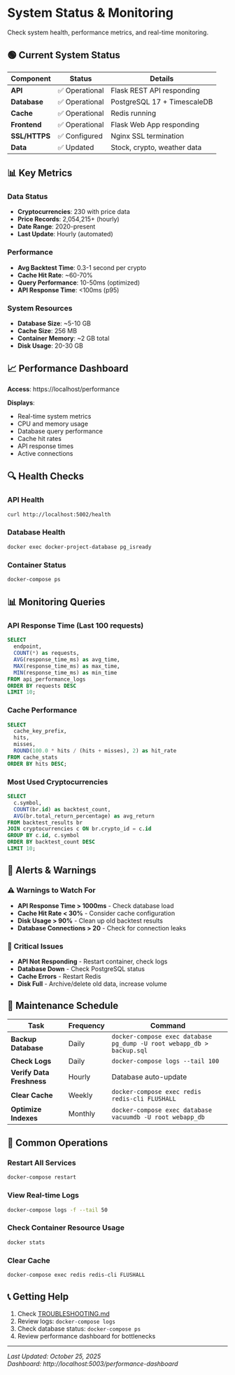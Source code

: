 # System Status & Monitoring

Check system health, performance metrics, and real-time monitoring.

## 🟢 Current System Status

| Component | Status | Details |
|-----------|--------|---------|
| **API** | ✅ Operational | Flask REST API responding |
| **Database** | ✅ Operational | PostgreSQL 17 + TimescaleDB |
| **Cache** | ✅ Operational | Redis running |
| **Frontend** | ✅ Operational | Flask Web App responding |
| **SSL/HTTPS** | ✅ Configured | Nginx SSL termination |
| **Data** | ✅ Updated | Stock, crypto, weather data |

## 📊 Key Metrics

### Data Status
- **Cryptocurrencies**: 230 with price data
- **Price Records**: 2,054,215+ (hourly)
- **Date Range**: 2020-present
- **Last Update**: Hourly (automated)

### Performance
- **Avg Backtest Time**: 0.3-1 second per crypto
- **Cache Hit Rate**: ~60-70%
- **Query Performance**: 10-50ms (optimized)
- **API Response Time**: <100ms (p95)

### System Resources
- **Database Size**: ~5-10 GB
- **Cache Size**: 256 MB
- **Container Memory**: ~2 GB total
- **Disk Usage**: 20-30 GB

## 📈 Performance Dashboard

**Access**: https://localhost/performance

**Displays**:
- Real-time system metrics
- CPU and memory usage
- Database query performance
- Cache hit rates
- API response times
- Active connections

## 🔍 Health Checks

### API Health
```bash
curl http://localhost:5002/health
```

### Database Health
```bash
docker exec docker-project-database pg_isready
```

### Container Status
```bash
docker-compose ps
```

## 📊 Monitoring Queries

### API Response Time (Last 100 requests)
```sql
SELECT 
  endpoint,
  COUNT(*) as requests,
  AVG(response_time_ms) as avg_time,
  MAX(response_time_ms) as max_time,
  MIN(response_time_ms) as min_time
FROM api_performance_logs
ORDER BY requests DESC
LIMIT 10;
```

### Cache Performance
```sql
SELECT 
  cache_key_prefix,
  hits,
  misses,
  ROUND(100.0 * hits / (hits + misses), 2) as hit_rate
FROM cache_stats
ORDER BY hits DESC;
```

### Most Used Cryptocurrencies
```sql
SELECT 
  c.symbol,
  COUNT(br.id) as backtest_count,
  AVG(br.total_return_percentage) as avg_return
FROM backtest_results br
JOIN cryptocurrencies c ON br.crypto_id = c.id
GROUP BY c.id, c.symbol
ORDER BY backtest_count DESC
LIMIT 10;
```

## 🎯 Alerts & Warnings

### ⚠️ Warnings to Watch For

- **API Response Time > 1000ms** - Check database load
- **Cache Hit Rate < 30%** - Consider cache configuration
- **Disk Usage > 90%** - Clean up old backtest results
- **Database Connections > 20** - Check for connection leaks

### 🚨 Critical Issues

- **API Not Responding** - Restart container, check logs
- **Database Down** - Check PostgreSQL status
- **Cache Errors** - Restart Redis
- **Disk Full** - Archive/delete old data, increase volume

## 📅 Maintenance Schedule

| Task | Frequency | Command |
|------|-----------|---------|
| **Backup Database** | Daily | `docker-compose exec database pg_dump -U root webapp_db > backup.sql` |
| **Check Logs** | Daily | `docker-compose logs --tail 100` |
| **Verify Data Freshness** | Hourly | Database auto-update |
| **Clear Cache** | Weekly | `docker-compose exec redis redis-cli FLUSHALL` |
| **Optimize Indexes** | Monthly | `docker-compose exec database vacuumdb -U root webapp_db` |

## 🔧 Common Operations

### Restart All Services
```bash
docker-compose restart
```

### View Real-time Logs
```bash
docker-compose logs -f --tail 50
```

### Check Container Resource Usage
```bash
docker stats
```

### Clear Cache
```bash
docker-compose exec redis redis-cli FLUSHALL
```

## 📞 Getting Help

1. Check [TROUBLESHOOTING.md](../troubleshooting/README.md)
2. Review logs: `docker-compose logs`
3. Check database status: `docker-compose ps`
4. Review performance dashboard for bottlenecks

---

*Last Updated: October 25, 2025*  
*Dashboard: http://localhost:5003/performance-dashboard*
